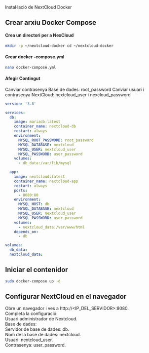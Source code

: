 Instal·lació de NextCloud Docker

## Crear arxiu Docker Compose

#### Crea un directori per a NexCloud
````bash
mkdir -p ~/nextcloud-docker cd ~/nextcloud-docker
````

#### Crear docker -compose.yml
````bash
nano docker-compose.yml
````

#### Afegir Contingut
Canviar contrasenya Base de dades: root_password
Canviar  usuari i contrasenya NextCloud: nextcloud_user i nexcloud_password
````yaml
version: '3.8'

services:
  db:
    image: mariadb:latest
    container_name: nextcloud-db
    restart: always
    environment:
      MYSQL_ROOT_PASSWORD: root_password
      MYSQL_DATABASE: nextcloud
      MYSQL_USER: nextcloud_user
      MYSQL_PASSWORD: user_password
    volumes:
      - db_data:/var/lib/mysql

  app:
    image: nextcloud:latest
    container_name: nextcloud-app
    restart: always
    ports:
      - 8080:80
    environment:
      MYSQL_HOST: db
      MYSQL_DATABASE: nextcloud
      MYSQL_USER: nextcloud_user
      MYSQL_PASSWORD: user_password
    volumes:
      - nextcloud_data:/var/www/html
    depends_on:
      - db

volumes:
  db_data:
  nextcloud_data:
````

## Iniciar el contenidor
````bash
sudo docker-compose up -d
````

## Configurar NextCloud en el navegador
Obre un navegador i ves a http://<IP_DEL_SERVIDOR>:8080.                 
Completa la configuració:                             
	Usuari administrador de Nextcloud.                   
	Base de dades:                  
		Servidor de base de dades: db.                  
		Nom de la base de dades: nextcloud.                 
		Usuari: nextcloud_user.            
		Contrasenya: user_password.